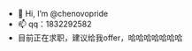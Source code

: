 - 👋 Hi, I’m @chenovopride
- 📫 qq：1832292582
- 目前正在求职，建议给我offer，哈哈哈哈哈哈哈

<!---
chenovopride/chenovopride is a ✨ special ✨ repository because its `README.md` (this file) appears on your GitHub profile.
You can click the Preview link to take a look at your changes.
--->

